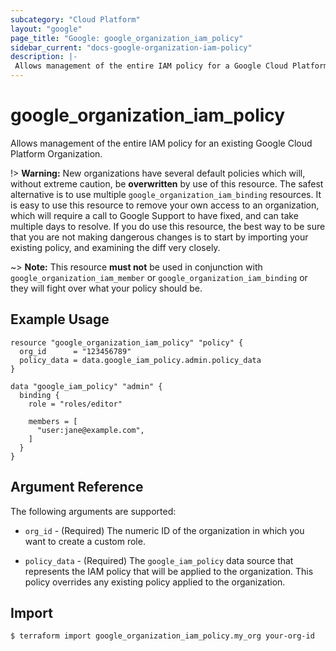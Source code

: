 ```yaml
---
subcategory: "Cloud Platform"
layout: "google"
page_title: "Google: google_organization_iam_policy"
sidebar_current: "docs-google-organization-iam-policy"
description: |-
 Allows management of the entire IAM policy for a Google Cloud Platform Organization.
---
```


# google\_organization\_iam\_policy

Allows management of the entire IAM policy for an existing Google Cloud Platform Organization.

!> **Warning:** New organizations have several default policies which will,
   without extreme caution, be **overwritten** by use of this resource.
   The safest alternative is to use multiple `google_organization_iam_binding`
   resources.  It is easy to use this resource to remove your own access to
   an organization, which will require a call to Google Support to have
   fixed, and can take multiple days to resolve.  If you do use this resource,
   the best way to be sure that you are not making dangerous changes is to start
   by importing your existing policy, and examining the diff very closely.

~> **Note:** This resource __must not__ be used in conjunction with
   `google_organization_iam_member` or `google_organization_iam_binding`
   or they will fight over what your policy should be.

## Example Usage

```hcl
resource "google_organization_iam_policy" "policy" {
  org_id      = "123456789"
  policy_data = data.google_iam_policy.admin.policy_data
}

data "google_iam_policy" "admin" {
  binding {
    role = "roles/editor"

    members = [
      "user:jane@example.com",
    ]
  }
}
```

## Argument Reference

The following arguments are supported:

* `org_id` - (Required) The numeric ID of the organization in which you want to create a custom role.

* `policy_data` - (Required) The `google_iam_policy` data source that represents
    the IAM policy that will be applied to the organization. This policy overrides any existing
    policy applied to the organization.

## Import

```
$ terraform import google_organization_iam_policy.my_org your-org-id
```
